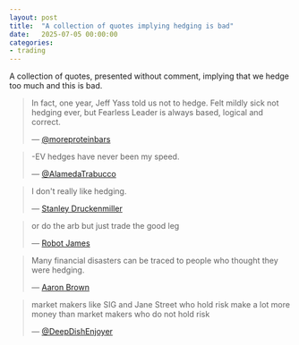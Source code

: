 ```yaml
---
layout: post
title:  "A collection of quotes implying hedging is bad"
date:   2025-07-05 00:00:00
categories:
- trading
---
```


A collection of quotes, presented without comment, implying that we hedge too much and this is bad.

> In fact, one year, Jeff Yass told us not to hedge. Felt mildly sick not hedging ever, but Fearless Leader is always based, logical and correct.
> 
> — [@moreproteinbars](https://x.com/moreproteinbars/status/1746720739921686938)

> -EV hedges have never been my speed.
> 
> — [@AlamedaTrabucco](https://caroline.milkyeggs.com/twitter/alamedatrabucco#:~:text=Body%3A%20%40tmnxeq%20%40austerity_sucks%20,have%20never%20been%20my%20speed)

> I don't really like hedging.
> 
> — [Stanley Druckenmiller](https://analyzingalpha.com/trading-quotes#:~:text=ImageI%20don%E2%80%99t%20really%20like%20hedging,%E2%80%94%20Stanley%20Druckenmiller)

> or do the arb but just trade the good leg
> 
> — [Robot James](https://robotjames.com/posts/playing-where-your-size-is-size/#:~:text=,ninja%20on%20the%201%20lot)

> Many financial disasters can be traced to people who thought they were hedging.
> 
> — [Aaron Brown](https://quotepark.com/quotes/1859272-aaron-c-brown-many-financial-disasters-can-be-traced-to-people-w/#:~:text=%E2%80%9CMany%20financial%20disasters%20can%20be,%E2%80%9D)

> market makers like SIG and Jane Street who hold risk make a lot more money than market makers who do not hold risk
> 
> — [@DeepDishEnjoyer](https://x.com/DeepDishEnjoyer/status/1941487081680929150)

 
